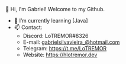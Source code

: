 👋 Hi, I'm Gabriel! Welcome to my Github.

 - 🌱 I’m currently learning [Java]
 - 📫 Contact:
      - Discord: LoTREMOR#8326
      - E-mail: gabrielsilvavieira_@hotmail.com
      - Telegram: https://t.me/LoTREMOR
      - Website: https://hlotremor.dev
